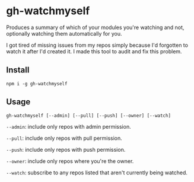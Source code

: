 # gh-watchmyself

Produces a summary of which of your modules you're watching and not, optionally watching them automatically for you.

I got tired of missing issues from my repos simply because I'd forgotten to watch it after I'd created it. I made this tool to audit and fix this problem.

## Install

`npm i -g gh-watchmyself`

## Usage

`gh-watchmyself [--admin] [--pull] [--push] [--owner] [--watch]`

`--admin`: include only repos with admin permission.

`--pull`: include only repos with pull permission.

`--push`: include only repos with push permission.

`--owner`: include only repos where you're the owner.

`--watch`: subscribe to any repos listed that aren't currently being watched.

